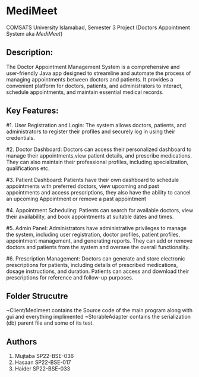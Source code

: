 # MediMeet

COMSATS University Islamabad, Semester 3 Project (Doctors Appointment System aka *MediMeet*)

## Description:
The Doctor Appointment Management System is a comprehensive and user-friendly Java app designed to streamline and automate the process of managing appointments between doctors and patients. It provides a convenient platform for doctors, patients, and administrators to interact, schedule appointments, and maintain essential medical records.

## Key Features:
#1.	User Registration and Login: The system allows doctors, patients, and administrators to register their profiles and securely log in using their credentials.

#2.	Doctor Dashboard: Doctors can access their personalized dashboard to manage their appointments,view patient details, and prescribe medications. They can also maintain their professional profiles, including specialization, qualifications etc.

#3.	Patient Dashboard: Patients have their own dashboard to schedule appointments with preferred doctors, view upcoming and past appointments and access prescriptions, they also have the ability to cancel an upcoming Appointment or remove a past appointment

#4.	Appointment Scheduling: Patients can search for available doctors, view their availability, and book appointments at suitable dates and times. 

#5.	Admin Panel: Administrators have administrative privileges to manage the system, including user registration, doctor profiles, patient profiles, appointment management, and generating reports. They can add or remove doctors and patients from the system and oversee the overall functionality.

#6.	Prescription Management: Doctors can generate and store electronic prescriptions for patients, including details of prescribed medications, dosage instructions, and duration. Patients can access and download their prescriptions for reference and follow-up purposes.

## Folder Strucutre
~Client/Medimeet contains the Source code of the main program along with gui and everything implimented
~StorableAdapter contains the serialization (db) parent file and some of its test.

## Authors

1. Mujtaba SP22-BSE-036
2. Hasaan SP22-BSE-017
3. Haider SP22-BSE-033

